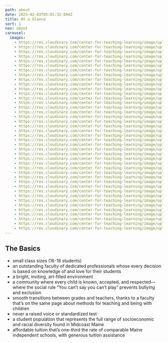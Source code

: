 ```yaml
---
path: about
date: 2025-02-03T05:01:32.694Z
title: At a Glance
sort: 1
nav: about
carousel:
  images:
    - https://res.cloudinary.com/center-for-teaching-learning/image/upload/v1738553589/unnamed-848_jkl4hd.jpg
    - https://res.cloudinary.com/center-for-teaching-learning/image/upload/v1738554533/unnamed-1183_gkangc.jpg
    - https://res.cloudinary.com/center-for-teaching-learning/image/upload/v1738554535/unnamed-1119_h04qdt.jpg
    - https://res.cloudinary.com/center-for-teaching-learning/image/upload/v1738553590/unnamed-878_izjicl.jpg
    - https://res.cloudinary.com/center-for-teaching-learning/image/upload/v1738554542/IMG_0528_r7da04.jpg
    - https://res.cloudinary.com/center-for-teaching-learning/image/upload/v1738555487/unnamed-1147_dsvroo.jpg
    - https://res.cloudinary.com/center-for-teaching-learning/image/upload/v1738554537/IMG_1353_lfjyrg.jpg
    - https://res.cloudinary.com/center-for-teaching-learning/image/upload/v1738553589/unnamed-875_btmis9.jpg
    - https://res.cloudinary.com/center-for-teaching-learning/image/upload/v1738554551/unnamed-853_blqsmw.jpg
    - https://res.cloudinary.com/center-for-teaching-learning/image/upload/v1738555490/IMG_0935_vn1sb9.jpg
    - https://res.cloudinary.com/center-for-teaching-learning/image/upload/v1738554547/unnamed-930_vm2cma.jpg
    - https://res.cloudinary.com/center-for-teaching-learning/image/upload/v1738553832/unnamed-1206_ztb5n5.jpg
    - https://res.cloudinary.com/center-for-teaching-learning/image/upload/v1738554553/unnamed-852_d5mckl.jpg
    - https://res.cloudinary.com/center-for-teaching-learning/image/upload/v1738555487/unnamed-1184_bag5zu.jpg
    - https://res.cloudinary.com/center-for-teaching-learning/image/upload/v1738555490/unnamed-928_jofgmx.jpg
    - https://res.cloudinary.com/center-for-teaching-learning/image/upload/v1738555490/image-26_tyl73g.jpg
    - https://res.cloudinary.com/center-for-teaching-learning/image/upload/v1738555494/IMG-1098_xgqcmx.jpg
    - https://res.cloudinary.com/center-for-teaching-learning/image/upload/v1738555626/image-27_vffyxz.jpg
    - https://res.cloudinary.com/center-for-teaching-learning/image/upload/v1738555497/IMG-1043_t5svxx.jpg
    - https://res.cloudinary.com/center-for-teaching-learning/image/upload/v1738557683/IMG_7100_grg8cc.jpg
    - https://res.cloudinary.com/center-for-teaching-learning/image/upload/v1738558044/unnamed-851_m1hke1.jpg
    - https://res.cloudinary.com/center-for-teaching-learning/image/upload/v1738558153/unnamed-879_m1jc41.jpg
    - https://res.cloudinary.com/center-for-teaching-learning/image/upload/v1738558202/IMG-1044_qprhbg.jpg
    - https://res.cloudinary.com/center-for-teaching-learning/image/upload/v1738558102/IMG_0671-2_mxp962.jpg
    - https://res.cloudinary.com/center-for-teaching-learning/image/upload/v1738558251/IMG_0600_cw6xke.jpg
    - https://res.cloudinary.com/center-for-teaching-learning/image/upload/v1738558362/unnamed-1029_dzl2ue.jpg
    - https://res.cloudinary.com/center-for-teaching-learning/image/upload/v1738558391/IMG_0890_f5kcdr.jpg
    - https://res.cloudinary.com/center-for-teaching-learning/image/upload/v1738558421/unnamed-1003_oa50no.jpg
    - https://res.cloudinary.com/center-for-teaching-learning/image/upload/v1738558484/unnamed-1045_njzgxe.jpg
    - https://res.cloudinary.com/center-for-teaching-learning/image/upload/v1738558518/image-28_a85zme.jpg
    - https://res.cloudinary.com/center-for-teaching-learning/image/upload/v1738558578/unnamed-1058_kiucv2.jpg
    - https://res.cloudinary.com/center-for-teaching-learning/image/upload/v1738558453/unnamed-1032_gbrjof.jpg
    - https://res.cloudinary.com/center-for-teaching-learning/image/upload/v1738558670/unnamed-1078_ucgwwu.jpg
    - https://res.cloudinary.com/center-for-teaching-learning/image/upload/v1738558792/unnamed-1123_p7ytaf.jpg
    - https://res.cloudinary.com/center-for-teaching-learning/image/upload/v1738558886/unnamed-1147_g5jzsr.jpg
    - https://res.cloudinary.com/center-for-teaching-learning/image/upload/v1738558546/image-29_x7jtgo.jpg
    - https://res.cloudinary.com/center-for-teaching-learning/image/upload/v1738558612/unnamed-1059_ukjupt.jpg
    - https://res.cloudinary.com/center-for-teaching-learning/image/upload/v1738558706/unnamed-1085_sbchip.jpg
    - https://res.cloudinary.com/center-for-teaching-learning/image/upload/v1738558828/unnamed-1090_ifyxad.jpg
    - https://res.cloudinary.com/center-for-teaching-learning/image/upload/v1738558749/IMG_8359_e3aajp.jpg
    - https://res.cloudinary.com/center-for-teaching-learning/image/upload/v1738558641/unnamed-1066_kez3jg.jpg
---
```

## The Basics

* small class sizes (16-18 students)
* an outstanding faculty of dedicated professionals whose every decision is based on knowledge of and love for their students
* a bright, inviting, art-filled environment
* a community where every child is known, accepted, and respected—where the social rule “You can’t say you can’t play” prevents bullying and exclusion
* smooth transitions between grades and teachers, thanks to a faculty that’s on the same page about methods for teaching and being with children
* never a raised voice or standardized test
* a student population that represents the full range of socioeconomic and racial diversity found in Midcoast Maine
* affordable tuition that’s one-third the rate of comparable Maine independent schools, with generous tuition assistance
